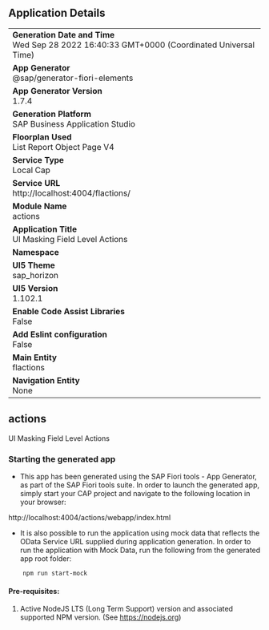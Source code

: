## Application Details
|               |
| ------------- |
|**Generation Date and Time**<br>Wed Sep 28 2022 16:40:33 GMT+0000 (Coordinated Universal Time)|
|**App Generator**<br>@sap/generator-fiori-elements|
|**App Generator Version**<br>1.7.4|
|**Generation Platform**<br>SAP Business Application Studio|
|**Floorplan Used**<br>List Report Object Page V4|
|**Service Type**<br>Local Cap|
|**Service URL**<br>http://localhost:4004/flactions/
|**Module Name**<br>actions|
|**Application Title**<br>UI Masking Field Level Actions|
|**Namespace**<br>|
|**UI5 Theme**<br>sap_horizon|
|**UI5 Version**<br>1.102.1|
|**Enable Code Assist Libraries**<br>False|
|**Add Eslint configuration**<br>False|
|**Main Entity**<br>flactions|
|**Navigation Entity**<br>None|

## actions

UI Masking Field Level Actions

### Starting the generated app

-   This app has been generated using the SAP Fiori tools - App Generator, as part of the SAP Fiori tools suite.  In order to launch the generated app, simply start your CAP project and navigate to the following location in your browser:

http://localhost:4004/actions/webapp/index.html

- It is also possible to run the application using mock data that reflects the OData Service URL supplied during application generation.  In order to run the application with Mock Data, run the following from the generated app root folder:

```
    npm run start-mock
```

#### Pre-requisites:

1. Active NodeJS LTS (Long Term Support) version and associated supported NPM version.  (See https://nodejs.org)


